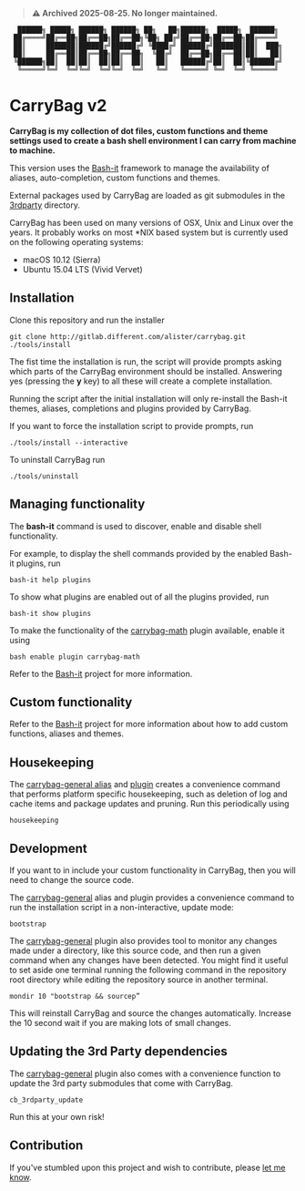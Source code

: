 > **⚠️ Archived 2025-08-25. No longer maintained.**

```
  ██████╗ █████╗ ██████╗ ██████╗ ██╗   ██╗██████╗  █████╗  ██████╗
 ██╔════╝██╔══██╗██╔══██╗██╔══██╗╚██╗ ██╔╝██╔══██╗██╔══██╗██╔════╝
 ██║     ███████║██████╔╝██████╔╝ ╚████╔╝ ██████╔╝███████║██║  ███╗
 ██║     ██╔══██║██╔══██╗██╔══██╗  ╚██╔╝  ██╔══██╗██╔══██║██║   ██║
 ╚██████╗██║  ██║██║  ██║██║  ██║   ██║   ██████╔╝██║  ██║╚██████╔╝
  ╚═════╝╚═╝  ╚═╝╚═╝  ╚═╝╚═╝  ╚═╝   ╚═╝   ╚═════╝ ╚═╝  ╚═╝ ╚═════╝
```
# CarryBag v2
**CarryBag is my collection of dot files, custom functions and theme settings 
used to create a bash shell environment I can carry from machine to machine.**

This version uses the [Bash-it](https://github.com/revans/bash-it) framework to 
manage the availability of aliases, auto-completion, custom functions and
themes.

External packages used by CarryBag are loaded as git submodules in the 
[3rdparty](3rdparty) directory.

CarryBag has been used on many versions of OSX, Unix and Linux over the 
years. It probably works on most *NIX based system but is currently used on the
following operating systems:
* macOS 10.12 (Sierra)
* Ubuntu 15.04 LTS (Vivid Vervet)

## Installation
Clone this repository and run the installer

	git clone http://gitlab.different.com/alister/carrybag.git
	./tools/install

The fist time the installation is run, the script will provide prompts asking
which parts of the CarryBag environment should be installed. Answering yes
(pressing the **y** key) to all these will create a complete installation.

Running the script after the initial installation will only re-install the
Bash-it themes, aliases, completions and plugins provided by CarryBag.

If you want to force the installation script to provide prompts, run

	./tools/install --interactive

To uninstall CarryBag run

	./tools/uninstall

## Managing functionality
The **bash-it** command is used to discover, enable and disable shell
functionality. 

For example, to display the shell commands provided by the enabled Bash-it
plugins, run

	bash-it help plugins

To show what plugins are enabled out of all the plugins provided, run

	bash-it show plugins

To make the functionality of the [carrybag-math](plugins/carrybag-math.plugin.bash)
plugin available, enable it using

	bash enable plugin carrybag-math

Refer to the [Bash-it](https://github.com/revans/bash-it) project for more 
information.

## Custom functionality
Refer to the [Bash-it](https://github.com/revans/bash-it) project for more
information about how to add custom functions, aliases and themes.

## Housekeeping
The [carrybag-general alias](aliases/carrybag-general.aliases.bash) and
[plugin](plugins/carrybag-general.plugin.bash) creates a convenience command
that performs platform specific housekeeping, such as deletion of log and cache
items and package updates and pruning. Run this periodically using

	housekeeping

## Development
If you want to in include your custom functionality in CarryBag, then you will
need to change the source code.

The [carrybag-general](plugins/carrybag-general.plugin.bash) alias and plugin
provides a convenience command to run the installation script in a
non-interactive, update mode:

	bootstrap

The [carrybag-general](plugins/carrybag-general.plugin.bash) plugin also
provides tool to monitor any changes made under a directory, like this source
code, and then run a given command when any changes have been detected. You
might find it useful to set aside one terminal running the following command in
the repository root directory while editing the repository source in another
terminal.

	mondir 10 "bootstrap && sourcep”

This will reinstall CarryBag and source the changes automatically. Increase the
10 second wait if you are making lots of small changes.

## Updating the 3rd Party dependencies
The [carrybag-general](plugins/carrybag-general.plugin.bash) plugin also comes
with a convenience function to update the 3rd party submodules that come with
CarryBag.

	cb_3rdparty_update

Run this at your own risk!

## Contribution
If you've stumbled upon this project and wish to contribute, please 
[let me know](mailto:alister@different.com).
